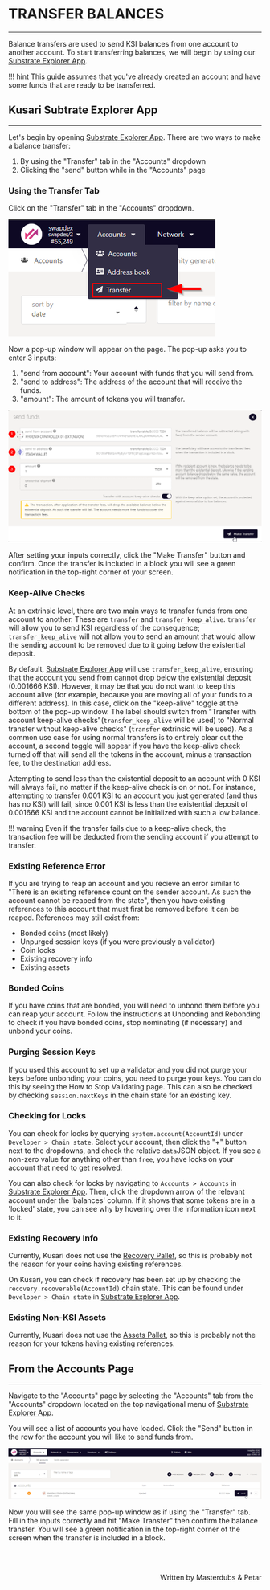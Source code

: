 # <b>TRANSFER BALANCES</b>
---

Balance transfers are used to send KSI balances from one account to another account. To start transferring balances, we will begin by using our [Substrate Explorer App](https://substrate-explorer-testnet.swapdex.network/?rpc=wss%3A%2F%2Fswapdex.starkleytech.com%2Fws#/explorer). 

!!! hint
    This guide assumes that you've already created an account and have some funds that are ready to be transferred.

## <b>Kusari Subtrate Explorer App</b>
---
Let's begin by opening [Substrate Explorer App](https://substrate-explorer-testnet.swapdex.network/?rpc=wss%3A%2F%2Fswapdex.starkleytech.com%2Fws#/explorer). There are two ways to make a balance transfer:

1. By using the "Transfer" tab in the "Accounts" dropdown
2. Clicking the "send" button while in the "Accounts" page

### <b>Using the Transfer Tab</b>

Click on the "Transfer" tab in the "Accounts" dropdown.

![Balance Transfer](assets/balance-transfer-01.png#center)

Now a pop-up window will appear on the page. The pop-up asks you to enter 3 inputs:

1. "send from account": Your account with funds that you will send from.
2. "send to address": The address of the account that will receive the funds.
3. "amount": The amount of tokens you will transfer.

![Balance Transfer](assets/balance-transfer-02.png#center)

After setting your inputs correctly, click the "Make Transfer" button and confirm. Once the transfer is included in a block you will see a green notification in the top-right corner of your screen.


### <b>Keep-Alive Checks</b>

At an extrinsic level, there are two main ways to transfer funds from one account to another. These are `transfer` and `transfer_keep_alive`. 
`transfer` will allow you to send KSI regardless of the consequence; `transfer_keep_alive` will not allow you to send an amount that would allow the sending account to be removed due to it going below the existential deposit.

By default, [Substrate Explorer App](https://substrate-explorer-testnet.swapdex.network/?rpc=wss%3A%2F%2Fswapdex.starkleytech.com%2Fws#/explorer) will use `transfer_keep_alive`, ensuring that the account you send from cannot drop below the existential deposit (0.001666 KSI). However, it may be that you do not want to keep this account alive (for example, because you are moving all of your funds to a different address). In this case, click on the "keep-alive" toggle at the bottom of the pop-up window.
The label should switch from "Transfer with account keep-alive checks"(`transfer_keep_alive` will be used) to "Normal transfer without keep-alive checks" (`transfer` extrinsic will be used). As a common use case for using normal transfers is to entirely clear out the account, a second toggle will appear if you have the keep-alive check turned off that will send all the tokens in the account, minus a transaction fee, to the destination address.

Attempting to send less than the existential deposit to an account with 0 KSI will always fail, no matter if the keep-alive check is on or not. For instance, attempting to transfer 0.001 KSI to an account you just generated (and thus has no KSI) will fail, since 0.001 KSI is less than the existential deposit of 0.001666 KSI and the account cannot be initialized with such a low balance.

!!! warning
    Even if the transfer fails due to a keep-alive check, the transaction fee will be deducted from the sending account if you attempt to transfer.

### <b>Existing Reference Error</b>

If you are trying to reap an account and you recieve an error similar to "There is an existing reference count on the sender account. As such the account cannot be reaped from the state", then you have existing references to this account that must first be removed before it can be reaped. References may still exist
from:

- Bonded coins (most likely)
- Unpurged session keys (if you were previously a validator)
- Coin locks
- Existing recovery info
- Existing assets

### <b>Bonded Coins</b>

If you have coins that are bonded, you will need to unbond them before you can reap your account. Follow the instructions at Unbonding and Rebonding to check if you have bonded coins, stop nominating (if necessary) and unbond your coins.

### <b>Purging Session Keys</b>

If you used this account to set up a validator and you did not purge your keys before unbonding your coins, you need to purge your keys. You can do this by seeing the How to Stop Validating page. This can also be checked by checking `session.nextKeys` in the chain state for an existing key.

### <b>Checking for Locks</b>

You can check for locks by querying `system.account(AccountId)` under `Developer > Chain state`. Select your account, then click the "+" button next to the dropdowns, and check the relative `data`JSON object. If you see a non-zero value for anything other than `free`, you have locks on your account that need to get resolved.

You can also check for locks by navigating to `Accounts > Accounts` in [Substrate Explorer App](https://substrate-explorer-testnet.swapdex.network/?rpc=wss%3A%2F%2Fswapdex.starkleytech.com%2Fws#/explorer). Then, click the dropdown arrow of the relevant account under the 'balances' column. If it shows that some tokens are in a 'locked' state, you can see why by hovering over the information icon next to it.

### <b>Existing Recovery Info</b>

Currently, Kusari does not use the [Recovery Pallet](https://substrate.dev/docs/en/knowledgebase/runtime/frame#recovery), so this is probably not the reason for your coins having existing references.

On Kusari, you can check if recovery has been set up by checking the `recovery.recoverable(AccountId)` chain state. This can be found under `Developer > Chain state` in [Substrate Explorer App](https://substrate-explorer-testnet.swapdex.network/?rpc=wss%3A%2F%2Fswapdex.starkleytech.com%2Fws#/explorer).

### <b>Existing Non-KSI Assets</b>

Currently, Kusari does not use the [Assets Pallet](https://substrate.dev/docs/en/knowledgebase/runtime/frame#assets), so this is probably not the reason for your tokens having existing references.

## <b>From the Accounts Page</b>
---
Navigate to the "Accounts" page by selecting the "Accounts" tab from the "Accounts" dropdown located on the top navigational menu of [Substrate Explorer App](https://substrate-explorer-testnet.swapdex.network/?rpc=wss%3A%2F%2Fswapdex.starkleytech.com%2Fws#/explorer).

You will see a list of accounts you have loaded. Click the "Send" button in the row for the account you will like to send funds from.

![Balance Transfer](assets/balance-transfer-03.png#center)

Now you will see the same pop-up window as if using the "Transfer" tab. Fill in the inputs correctly and hit "Make Transfer" then confirm the balance transfer. You will see a green notification in the top-right corner of the screen when the transfer is included in a block.


<br></br>

<p align=right> Written by Masterdubs & Petar </p>